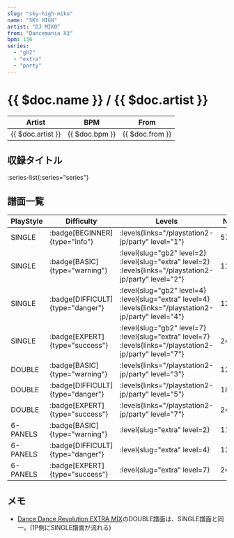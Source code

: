 ```yaml
---
slug: "sky-high-miko"
name: "SKY HIGH"
artist: "DJ MIKO"
from: "Dancemania X3"
bpm: 136
series:
  - "gb2"
  - "extra"
  - "party"
---
```


# {{ $doc.name }} / {{ $doc.artist }}

|Artist|BPM|From|
|------|---|----|
|{{ $doc.artist }}|{{ $doc.bpm }}|{{ $doc.from }}|

## 収録タイトル

:series-list{:series="series"}

## 譜面一覧

|PlayStyle|Difficulty|Levels|Notes|Movie|
|---------|----------|------|-----|-----|
|SINGLE| :badge[BEGINNER]{type="info"}| :levels{links="/playstation2-jp/party" level="1"}|57/0||
|SINGLE| :badge[BASIC]{type="warning"}|<div class="field is-grouped is-grouped-multiline"> :level{slug="gb2" level=2} :level{slug="extra" level=2} :levels{links="/playstation2-jp/party" level="2"}</div>|113/0||
|SINGLE| :badge[DIFFICULT]{type="danger"}|<div class="field is-grouped is-grouped-multiline"> :level{slug="gb2" level=4} :level{slug="extra" level=4} :levels{links="/playstation2-jp/party" level="4"}</div>|128/0||
|SINGLE| :badge[EXPERT]{type="success"}|<div class="field is-grouped is-grouped-multiline"> :level{slug="gb2" level=7} :level{slug="extra" level=7} :levels{links="/playstation2-jp/party" level="7"}</div>|244/0||
|DOUBLE| :badge[BASIC]{type="warning"}| :levels{links="/playstation2-jp/party" level="3"}|122/3||
|DOUBLE| :badge[DIFFICULT]{type="danger"}| :levels{links="/playstation2-jp/party" level="5"}|184/34||
|DOUBLE| :badge[EXPERT]{type="success"}| :levels{links="/playstation2-jp/party" level="7"}|240/1||
|6-PANELS| :badge[BASIC]{type="warning"}|<div class="field is-grouped is-grouped-multiline"> :level{slug="extra" level=2}</div>|113/0||
|6-PANELS| :badge[DIFFICULT]{type="danger"}|<div class="field is-grouped is-grouped-multiline"> :level{slug="extra" level=4}</div>|128/0||
|6-PANELS| :badge[EXPERT]{type="success"}|<div class="field is-grouped is-grouped-multiline"> :level{slug="extra" level=7}</div>|244/0||

## メモ

- [Dance Dance Revolution EXTRA MIX](/series/extra)のDOUBLE譜面は、SINGLE譜面と同一。(1P側にSINGLE譜面が流れる)
